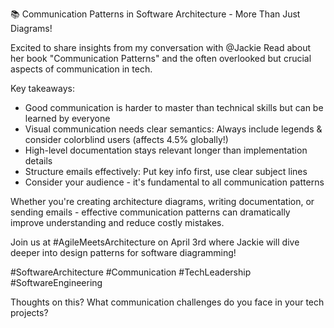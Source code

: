 📚 Communication Patterns in Software Architecture - More Than Just Diagrams!

Excited to share insights from my conversation with @Jackie Read about her book "Communication Patterns" and the often overlooked but crucial aspects of communication in tech.

Key takeaways:
- Good communication is harder to master than technical skills but can be learned by everyone
- Visual communication needs clear semantics: Always include legends & consider colorblind users (affects 4.5% globally!)
- High-level documentation stays relevant longer than implementation details
- Structure emails effectively: Put key info first, use clear subject lines
- Consider your audience - it's fundamental to all communication patterns

Whether you're creating architecture diagrams, writing documentation, or sending emails - effective communication patterns can dramatically improve understanding and reduce costly mistakes.

Join us at #AgileMeetsArchitecture on April 3rd where Jackie will dive deeper into design patterns for software diagramming!

#SoftwareArchitecture #Communication #TechLeadership #SoftwareEngineering

Thoughts on this? What communication challenges do you face in your tech projects? 